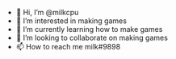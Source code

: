 - 👋 Hi, I’m @milkcpu
- 👀 I’m interested in making games
- 🌱 I’m currently learning how to make games
- 💞️ I’m looking to collaborate on making games
- 📫 How to reach me milk#9898

<!---
milkcpu/milkcpu is a ✨ special ✨ repository because its `README.md` (this file) appears on your GitHub profile.
You can click the Preview link to take a look at your changes.
--->
